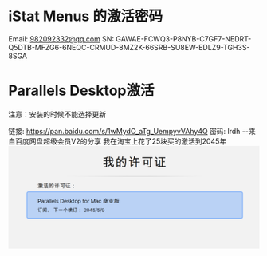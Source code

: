 # iStat Menus 的激活密码

Email: 982092332@qq.com 
SN: GAWAE-FCWQ3-P8NYB-C7GF7-NEDRT-Q5DTB-MFZG6-6NEQC-CRMUD-8MZ2K-66SRB-SU8EW-EDLZ9-TGH3S-8SGA 

# Parallels Desktop激活

注意：安装的时候不能选择更新

链接: https://pan.baidu.com/s/1wMydO_aTg_UempyvVAhy4Q  密码: lrdh
--来自百度网盘超级会员V2的分享
我在淘宝上花了25块买的激活到2045年
![](_v_images/20210405191309719_571371712.png)




